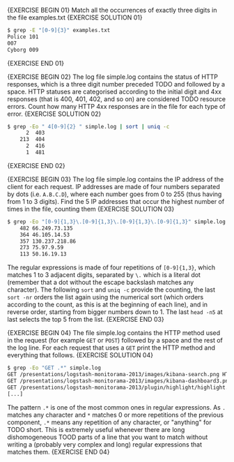 {EXERCISE BEGIN 01}
Match all the occurrences of exactly three digits in the file examples.txt
{EXERCISE SOLUTION 01}
``` sh
$ grep -E "[0-9]{3}" examples.txt 
Police 101
007
Cyborg 009
```
{EXERCISE END 01}

{EXERCISE BEGIN 02}
The log file simple.log contains the status of HTTP responses, which is a three digit number preceded TODO and followed by a space. HTTP statuses are categorised according to the initial digit and 4xx responses (that is 400, 401, 402, and so on) are considered TODO resource errors. Count how many HTTP 4xx responses are in the file for each type of error.
{EXERCISE SOLUTION 02}
``` sh
$ grep -Eo " 4[0-9]{2} " simple.log | sort | uniq -c
      2  403 
    213  404 
      2  416 
      1  481
```
{EXERCISE END 02}

{EXERCISE BEGIN 03}
The log file simple.log contains the IP address of the client for each request. IP addresses are made of four numbers separated by dots (i.e. `A.B.C.D`), where each number goes from 0 to 255 (thus having from 1 to 3 digits). Find the 5 IP addresses that occur the highest number of times in the file, counting them
{EXERCISE SOLUTION 03}
``` sh
$ grep -Eo "[0-9]{1,3}\.[0-9]{1,3}\.[0-9]{1,3}\.[0-9]{1,3}" simple.log | sort | uniq -c | sort -nr | head -n 5
    482 66.249.73.135
    364 46.105.14.53
    357 130.237.218.86
    273 75.97.9.59
    113 50.16.19.13
```

The regular expressions is made of four repetitions of `[0-9]{1,3}`, which matches 1 to 3 adjacent digits, separated by `\.` which is a literal dot (remember that a dot without the escape backslash matches any character). The following `sort` and `uniq -c` provide the counting, the last `sort -nr` orders the list again using the numerical sort (which orders according to the count, as this is at the beginning of each line), and in reverse order, starting from bigger numbers down to 1. The last `head -n5` at last selects the top 5 from the list.
{EXERCISE END 03}

{EXERCISE BEGIN 04}
The file simple.log contains the HTTP method used in the request (for example `GET` or `POST`) followed by a space and the rest of the log line. For each request that uses a `GET` print the HTTP method and everything that follows.
{EXERCISE SOLUTION 04}
``` sh
$ grep -Eo "GET .*" simple.log
GET /presentations/logstash-monitorama-2013/images/kibana-search.png HTTP/1.1 200 203023 http://semicomplete.com/presentations/logstash-monitorama-2013/
GET /presentations/logstash-monitorama-2013/images/kibana-dashboard3.png HTTP/1.1 200 171717 http://semicomplete.com/presentations/logstash-monitorama-2013/
GET /presentations/logstash-monitorama-2013/plugin/highlight/highlight.js HTTP/1.1 200 26185 http://semicomplete.com/presentations/logstash-monitorama-2013/
[...]
```

The pattern `.*` is one of the most common ones in regular expressions. As `.` matches any character and `*` matches 0 or more repetitions of the previous component, `.*` means any repetition of any character, or "anything" for TODO short. This is extremely useful whenever there are long dishomogeneous TOOD parts of a line that you want to match without writing a (probably very complex and long) regular expressions that matches them.
{EXERCISE END 04}

